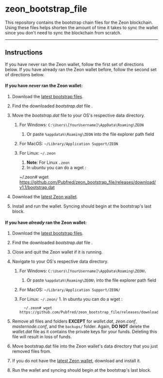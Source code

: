 # zeon_bootstrap_file 
This repository contains the bootstrap chain files for the Zeon blockchain. 
Using these files helps shorten the amount of time it takes to sync the wallet 
since you don't need to sync the blockchain from scratch.



---


## Instructions
If you have never ran the Zeon wallet, follow the first set of directions below. 
If you have already ran the Zeon wallet before, follow the second set of directions below.

#### If you have *never* ran the Zeon wallet:

1. Download the [latest bootstrap files](https://github.com/Pubfred/zeon_bootstrap_file/releases/tag/v1.1).
1. Find the downloaded *bootstrap.dat* file .
1. Move the *bootstrap.dat* file to your OS's respective data directory.

	1. For Windows: `C:\Users\[YourUsername]\AppData\Roaming\ZEON`
		1. Or paste `%appdata%\Roaming\ZEON` into the file explorer path field
	1. For MacOS: `~/Library/Application Support/ZEON`   
	1. For Linux: `~/.zeon`
		1. **Note**: For Linux  `.zeon`
		2. In ubuntu you can do a wget :
		
		~/.zeon# wget https://github.com/Pubfred/zeon_bootstrap_file/releases/download/v1.1/bootstrap.dat
		
1. Download the [latest Zeon wallet](https://github.com/Pubfred/Zeon_hex/releases/tag/v2.1.1.1).
1. Install and run the wallet. Syncing should begin at the bootstrap's last block.

#### If you have *already* ran the Zeon wallet:

1. Download the [latest bootstrap files](https://github.com/Pubfred/zeon_bootstrap_file/releases/tag/v1.1).
1. Find the downloaded *bootstrap.dat* file .
1. Close and quit the Zeon wallet if it is running.
1. Navigate to your OS's respective data directory.

	1. For Windows: `C:\Users\[YourUsername]\AppData\Roaming\ZEON\`
		1. Or paste `%appdata%\Roaming\ZEON\` into the file explorer path field
	1. For MacOS: `~/Library/Application Support/ZEON/`
	1. For Linux: `~/.zeon/`
	             1. In ubuntu you can do a wget :
		     
		     ~/.zeon# wget https://github.com/Pubfred/zeon_bootstrap_file/releases/download/v1.1/bootstrap.dat
		
1. Remove all files and folders **EXCEPT** for *wallet.dat*, *zeon.conf*, *masternode.conf*, and the `backups/` folder.
   Again, **DO NOT** delete the *wallet.dat* file as it contains the private keys for your funds. 
   Deleting this file will result in loss of funds.
1. Move bootstrap.dat file into the Zeon wallet's data directory that you just removed files from.
1. If you do not have the [latest Zeon wallet](https://github.com/Pubfred/Zeon_hex/releases/tag/v2.1.1.1), download and install it.
1. Run the wallet and syncing should begin at the bootstrap's last block.



